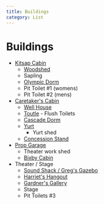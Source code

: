```yaml
---
title: Buildings
category: List
---
```

# Buildings


- [Kitsap Cabin](./Kitsap-Cabin)
    + [Woodshed](./Woodshed)
    + Sapling
    + [Olympic Dorm](./Olympic-Dorm)
    + Pit Toilet #1 (womens)
    + Pit Toilet #2 (mens)
- [Caretaker's Cabin](./Caretakers-Cabin)
    + [Well House](./Well-House)
    + [Toutle](./Toutle) - Flush Toilets
    + [Cascade Dorm](./Cascade-Dorm)
    + [Yurt](./Yurt)
        * Yurt shed
    + [Concession Stand](./Concession-Stand)
- [Prop Garage](./Prop-Garage)
    + Theater work shed
    + [Bixby Cabin](./Bixby-Cabin)
- Theater / Stage
    + [Sound Shack / Greg's Gazebo](./Sound-Shack)
    + [Harriet's Hangout](./Harriets-Hangout)
    + [Gardner's Gallery](./Gardners-Gallery)
    + Stage
    + Pit Toilets #3

<!-- 
<ul style="list-style: none;">
  {% for doc in site.pages %}
    {% if doc.category == "Building" %}
      <li><a href="/Kitsap-Forest-Theater{{ doc.url }}">{{ doc.title }}</a></li>
    {% endif %}
  {% endfor %}
</ul>
 -->